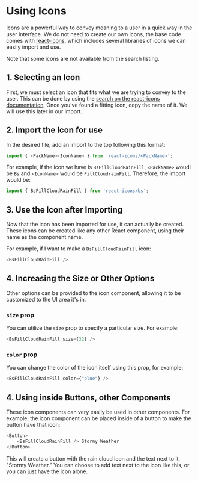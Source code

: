 # Using Icons
Icons are a powerful way to convey meaning to a user in a quick way in the user interface. We do not need to create our own icons, the base code comes with [react-icons](https://react-icons.github.io/react-icons/), which includes several libraries of icons we can easily import and use.

Note that some icons are not available from the search listing.

## 1. Selecting an Icon
First, we must select an icon that fits what we are trying to convey to the user. This can be done by using the [search on the react-icons documentation](https://react-icons.github.io/react-icons/search). Once you've found a fitting icon, copy the name of it. We will use this later in our import.

## 2. Import the Icon for use
In the desired file, add an import to the top following this format:
```js
import { <PackName><IconName> } from 'react-icons/<PackName>';
```

For example, if the icon we have is `BsFillCloudRainFill`, `<PackName>` woudl be `Bs` and `<IconName>` would be `FillCloudrainFill`. Therefore, the import would be:
```js
import { BsFillCloudRainFill } from 'react-icons/bs';
```

## 3. Use the Icon after Importing
Now that the icon has been imported for use, it can actually be created. These icons can be created like any other React component, using their name as the component name.

For example, if I want to make a `BsFillCloudRainFill` icon:
```js
<BsFillCloudRainFill />
```

## 4. Increasing the Size or Other Options
Other options can be provided to the icon component, allowing it to be customized to the UI area it's in.

### `size` prop
You can utilize the `size` prop to specify a particular size. For example:
```js
<BsFillCloudRainFill size={32} />
```

### `color` prop
You can change the color of the icon itself using this prop, for example:
```js
<BsFillCloudRainFill color={"blue"} />
```

## 4. Using inside Buttons, other Components
These icon components can very easily be used in other components. For example, the icon component can be placed inside of a button to make the button have that icon:
```js
<Button>
    <BsFillCloudRainFill /> Stormy Weather
</Button>
```
This will create a button with the rain cloud icon and the text next to it, "Stormy Weather." You can choose to add text next to the icon like this, or you can just have the icon alone.
